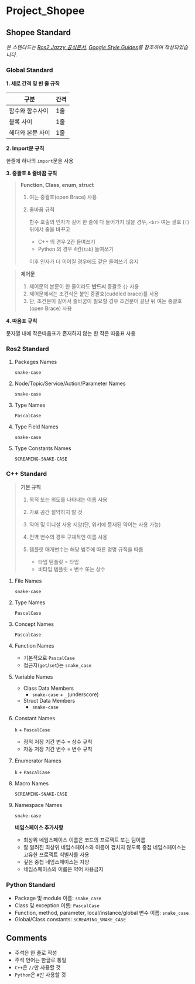 # Project_Shopee

## Shopee Standard

_본 스텐다드는 [Ros2 Jazzy 공식문서](https://docs.ros.org/en/jazzy/The-ROS2-Project/Contributing/Code-Style-Language-Versions.html), [Google Style Guides](https://google.github.io/styleguide/)를 참조하여 작성되었습니다._

### Global Standard

__1. 세로 간격 및 빈 줄 규칙__

| 구분             | 간격 |
| ---------------- | ---- |
| 함수와 함수사이  | 1줄  |
| 블록 사이        | 1줄  |
| 헤더와 본문 사이 | 1줄  |

__2. Import문 규칙__

한줄에 하나의 ``import``문을 사용

__3. 중괄호 & 줄바꿈 규칙__

> __Function, Class, enum, struct__
>
> 1. 여는 중괄호(open Brace) 사용
>
> <!--
>
> ~~~
> void MyFunction()
> {
>    ...body...
> }
>
> class Robot
> {
> public:
>   void Move();
> };
> ~~~
>
> -->
>
> 2. 줄바꿈 규칙
>
>    함수 호출의 인자가 길어 한 줄에 다 들어가지 않을 경우, `<br>`
>    여는 괄호 (``(``) 뒤에서 줄을 바꾸고
>
>    - C++ 의 경우 2칸 들여쓰기
>    - Python 의 경우 4칸(``tab``) 들여쓰기
>
>    이후 인자가 더 이어질 경우에도 같은 들여쓰기 유지

> __제어문__
>
> 1. 제어문의 본문이 한 줄이라도 __반드시__ 중괄호 ``{}`` 사용
> 2. 제어문에서는 조건식은 붙인 중괄호(cuddled brace)를 사용
> 3. 단, 조건문이 길어서 줄바꿈이 필요할 경우 조건문이 끝난 뒤 여는 중괄호(open Brace) 사용

__4. 따옴표 규칙__

문자열 내에 작은따옴표가 존재하지 않는 한 작은 따옴표 사용

### Ros2 Standard

1. Packages Names

   `snake-case`
2. Node/Topic/Service/Action/Parameter Names

   `snake-case`
3. Type Names

   `PascalCase`
4. Type Field Names

   `snake-case`
5. Type Constants Names

   `SCREAMING-SNAKE-CASE`

### C++ Standard

> __기본 규칙__
>
> 1. 목적 또는 의도를 나타내는 이름 사용
> 2. 가로 공간 절약하지 말 것
> 3. 약어 및 이니셜 사용 지양(단, 위키에 등재된 약어는 사용 가능)
> 4. 전역 변수의 경우 구체적인 이름 사용
> 5. 템플릿 매개변수는 해당 범주에 따른 명명 규칙을 따름
>
>    - 타입 템플릿 = 타입
>    - 비타입 템플릿 = 변수 또는 상수

1. File Names

   `snake-case`
2. Type Names

   `PascalCase`
3. Concept Names

   `PascalCase`
4. Function Names

   - 기본적으로 `PascalCase`
   - 접근자(`get`/`set`)는 `snake_case`
5. Variable Names

   - Class Data Members
     - `snake-case` + `_`(underscore)
   - Struct Data Members
     - `snake-case`
6. Constant Names

   `k` + `PascalCase`

   - 정적 저장 기간 변수 = 상수 규칙
   - 자동 저장 기간 변수 = 변수 규칙
7. Enumerator Names

   `k` + `PascalCase`
8. Macro Names

   `SCREAMING-SNAKE-CASE`
9. Namespace Names

   `snake-case`

   __네임스페이스 추가사항__

   - 최상위 네임스페이스 이름은 코드의 프로젝트 또는 팀이름
   - 잘 알려진 최상위 네임스페이스와 이름이 겹치지 않도록 중첩 네임스페이스는 고유한 프로젝트 식별사를 사용
   - 깊은 중첩 네임스페이스는 지양
   - 네임스페이스의 이름은 약어 사용금지

### Python Standard

- Package 및 module 이름: `snake_case`
- Class 및 exception 이름: `PascalCase`
- Function, method, parameter, local/instance/global 변수 이름: `snake_case`
- Global/Class constants: `SCREAMING_SNAKE_CASE`

## Comments

- 주석은 한 줄로 작성
- 주석 언어는 한글로 통일
- `C++`은 `//`만 사용할 것
- `Python`은 `#`만 사용할 것
